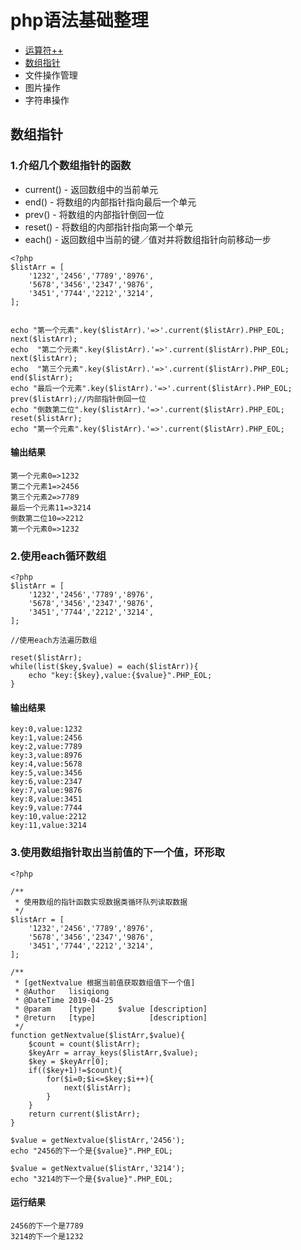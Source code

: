 # php语法基础整理
+ [运算符++](#运算符++)
+ [数组指针](#数组指针)
+ 文件操作管理
+ 图片操作
+ 字符串操作

## 数组指针
### 1.介绍几个数组指针的函数
- current() - 返回数组中的当前单元
- end() - 将数组的内部指针指向最后一个单元
- prev() - 将数组的内部指针倒回一位
- reset() - 将数组的内部指针指向第一个单元
- each() - 返回数组中当前的键／值对并将数组指针向前移动一步


```
<?php
$listArr = [
    '1232','2456','7789','8976',
    '5678','3456','2347','9876',
    '3451','7744','2212','3214',
];


echo "第一个元素".key($listArr).'=>'.current($listArr).PHP_EOL;
next($listArr);
echo  "第二个元素".key($listArr).'=>'.current($listArr).PHP_EOL;
next($listArr);
echo  "第三个元素".key($listArr).'=>'.current($listArr).PHP_EOL;
end($listArr);
echo "最后一个元素".key($listArr).'=>'.current($listArr).PHP_EOL;
prev($listArr);//内部指针倒回一位
echo "倒数第二位".key($listArr).'=>'.current($listArr).PHP_EOL;
reset($listArr);
echo "第一个元素".key($listArr).'=>'.current($listArr).PHP_EOL;

```

#### 输出结果
```
第一个元素0=>1232
第二个元素1=>2456
第三个元素2=>7789
最后一个元素11=>3214
倒数第二位10=>2212
第一个元素0=>1232
```

### 2.使用each循环数组
```
<?php
$listArr = [
    '1232','2456','7789','8976',
    '5678','3456','2347','9876',
    '3451','7744','2212','3214',
];

//使用each方法遍历数组

reset($listArr);
while(list($key,$value) = each($listArr)){
    echo "key:{$key},value:{$value}".PHP_EOL;
}
```
#### 输出结果
```
key:0,value:1232
key:1,value:2456
key:2,value:7789
key:3,value:8976
key:4,value:5678
key:5,value:3456
key:6,value:2347
key:7,value:9876
key:8,value:3451
key:9,value:7744
key:10,value:2212
key:11,value:3214
```


### 3.使用数组指针取出当前值的下一个值，环形取
```
<?php

/**
 * 使用数组的指针函数实现数据类循环队列读取数据
 */
$listArr = [
    '1232','2456','7789','8976',
    '5678','3456','2347','9876',
    '3451','7744','2212','3214',
];

/**
 * [getNextvalue 根据当前值获取数组值下一个值]
 * @Author   lisiqiong
 * @DateTime 2019-04-25
 * @param    [type]     $value [description]
 * @return   [type]            [description]
 */
function getNextvalue($listArr,$value){
    $count = count($listArr);
    $keyArr = array_keys($listArr,$value);
    $key = $keyArr[0];
    if(($key+1)!=$count){
        for($i=0;$i<=$key;$i++){
            next($listArr);
        }
    }
    return current($listArr);
}

$value = getNextvalue($listArr,'2456');
echo "2456的下一个是{$value}".PHP_EOL;

$value = getNextvalue($listArr,'3214');
echo "3214的下一个是{$value}".PHP_EOL;
```

#### 运行结果
```
2456的下一个是7789
3214的下一个是1232
```
